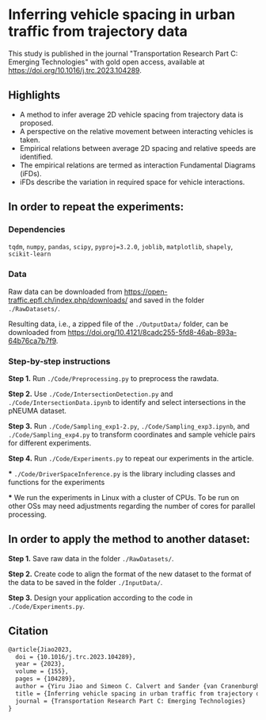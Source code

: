 # Inferring vehicle spacing in urban traffic from trajectory data
This study is published in the journal "Transportation Research Part C: Emerging Technologies" with gold open access, available at <https://doi.org/10.1016/j.trc.2023.104289>.
## Highlights
- A method to infer average 2D vehicle spacing from trajectory data is proposed.
- A perspective on the relative movement between interacting vehicles is taken.
- Empirical relations between average 2D spacing and relative speeds are identified.
- The empirical relations are termed as interaction Fundamental Diagrams (iFDs).
- iFDs describe the variation in required space for vehicle interactions.

## In order to repeat the experiments:

### Dependencies
`tqdm`, `numpy`, `pandas`, `scipy`, `pyproj=3.2.0`, `joblib`, `matplotlib`, `shapely`, `scikit-learn`

### Data 
Raw data can be downloaded from <https://open-traffic.epfl.ch/index.php/downloads/> and saved in the folder `./RawDatasets/`.

Resulting data, i.e., a zipped file of the `./OutputData/` folder, can be downloaded from <https://doi.org/10.4121/8cadc255-5fd8-46ab-893a-64b76ca7b7f9>.

### Step-by-step instructions

__Step 1.__ Run `./Code/Preprocessing.py` to preprocess the rawdata.

__Step 2.__ Use `./Code/IntersectionDetection.py` and `./Code/IntersectionData.ipynb` to identify and select intersections in the pNEUMA dataset.

__Step 3.__ Run `./Code/Sampling_exp1-2.py`, `./Code/Sampling_exp3.ipynb`, and `./Code/Sampling_exp4.py` to transform coordinates and sample vehicle pairs for different experiments.

__Step 4.__ Run `./Code/Experiments.py` to repeat our experiments in the article.

__*__ `./Code/DriverSpaceInference.py` is the library including classes and functions for the experiments

__*__ We run the experiments in Linux with a cluster of CPUs. To be run on other OSs may need adjustments regarding the number of cores for parallel processing.

## In order to apply the method to another dataset:

__Step 1.__ Save raw data in the folder `./RawDatasets/`.

__Step 2.__ Create code to align the format of the new dataset to the format of the data to be saved in the folder `./InputData/`.

__Step 3.__ Design your application according to the code in `./Code/Experiments.py`.

## Citation
````latex
@article{Jiao2023,
  doi = {10.1016/j.trc.2023.104289},
  year = {2023},
  volume = {155},
  pages = {104289},
  author = {Yiru Jiao and Simeon C. Calvert and Sander {van Cranenburgh} and Hans {van Lint}},
  title = {Inferring vehicle spacing in urban traffic from trajectory data},
  journal = {Transportation Research Part C: Emerging Technologies}
}
````
